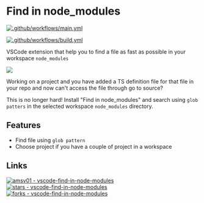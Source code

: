 # Find in node_modules

[![.github/workflows/main.yml](https://github.com/amsv01/vscode-find-in-node-modules/actions/workflows/main.yml/badge.svg?branch=main&event=release)](https://github.com/amsv01/vscode-find-in-node-modules/actions/workflows/main.yml)

[![.github/workflows/build.yml](https://github.com/amsv01/vscode-find-in-node-modules/actions/workflows/build.yml/badge.svg)](https://github.com/amsv01/vscode-find-in-node-modules/actions/workflows/build.yml)

VSCode extension that help you to find a file as fast as possible in your workspace `node_modules`

![](https://github.com/amsv01/vscode-find-in-node-modules/blob/main/img/vscode-find-in-node_modules.gif?raw=true)

Working on a project and you have added a TS definition file for that file in your repo and now can't access the file through go to source?

This is no longer hard! Install "Find in node_modules" and search using `glob patters` in the selected workspace `node_modules` directory.

## Features

- Find file using `glob pattern`
- Choose project if you have a couple of project in a workspace

## Links

[![amsv01 - vscode-find-in-node-modules](https://img.shields.io/static/v1?label=amsv01&message=vscode-find-in-node-modules&color=blue&logo=github)](https://github.com/amsv01/vscode-find-in-node-modules)
[![stars - vscode-find-in-node-modules](https://img.shields.io/github/stars/amsv01/vscode-find-in-node-modules?style=social)](https://github.com/amsv01/vscode-find-in-node-modules)
[![forks - vscode-find-in-node-modules](https://img.shields.io/github/forks/amsv01/vscode-find-in-node-modules?style=social)](https://github.com/amsv01/vscode-find-in-node-modules)
